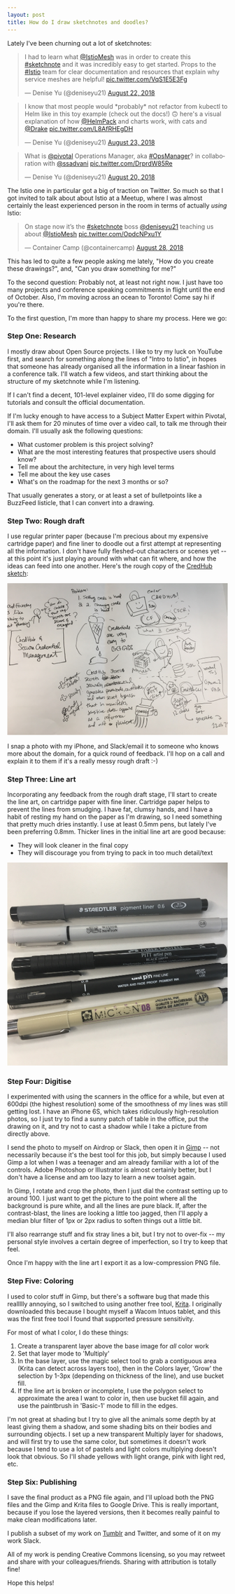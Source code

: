 ```yaml
---
layout: post
title: How do I draw sketchnotes and doodles?
---
```


Lately I've been churning out a lot of sketchnotes:

<blockquote class="twitter-tweet" data-lang="en"><p lang="en" dir="ltr">I had to learn what <a href="https://twitter.com/IstioMesh?ref_src=twsrc%5Etfw">@IstioMesh</a> was in order to create this <a href="https://twitter.com/hashtag/sketchnote?src=hash&amp;ref_src=twsrc%5Etfw">#sketchnote</a> and it was incredibly easy to get started. Props to the <a href="https://twitter.com/hashtag/Istio?src=hash&amp;ref_src=twsrc%5Etfw">#Istio</a> team for clear documentation and resources that explain why service meshes are helpful! <a href="https://t.co/VqS1E5E3Fg">pic.twitter.com/VqS1E5E3Fg</a></p>&mdash; Denise Yu (@deniseyu21) <a href="https://twitter.com/deniseyu21/status/1032258052114841600?ref_src=twsrc%5Etfw">August 22, 2018</a></blockquote>
<script async src="https://platform.twitter.com/widgets.js" charset="utf-8"></script>

<blockquote class="twitter-tweet" data-lang="en"><p lang="en" dir="ltr">I know that most people would *probably* not refactor from kubectl to Helm like in this toy example (check out the docs!) 🙃 here&#39;s a visual explanation of how <a href="https://twitter.com/HelmPack?ref_src=twsrc%5Etfw">@HelmPack</a> and charts work, with cats and <a href="https://twitter.com/Drake?ref_src=twsrc%5Etfw">@Drake</a> <a href="https://t.co/L8AfRHEgDH">pic.twitter.com/L8AfRHEgDH</a></p>&mdash; Denise Yu (@deniseyu21) <a href="https://twitter.com/deniseyu21/status/1032776212400226304?ref_src=twsrc%5Etfw">August 23, 2018</a></blockquote>
<script async src="https://platform.twitter.com/widgets.js" charset="utf-8"></script>

<blockquote class="twitter-tweet" data-lang="en"><p lang="en" dir="ltr">What is <a href="https://twitter.com/pivotal?ref_src=twsrc%5Etfw">@pivotal</a> Operations Manager, aka <a href="https://twitter.com/hashtag/OpsManager?src=hash&amp;ref_src=twsrc%5Etfw">#OpsManager</a>? in collaboration with <a href="https://twitter.com/ssadvani?ref_src=twsrc%5Etfw">@ssadvani</a> <a href="https://t.co/DrprdW85Re">pic.twitter.com/DrprdW85Re</a></p>&mdash; Denise Yu (@deniseyu21) <a href="https://twitter.com/deniseyu21/status/1031520479851569152?ref_src=twsrc%5Etfw">August 20, 2018</a></blockquote>
<script async src="https://platform.twitter.com/widgets.js" charset="utf-8"></script>

The Istio one in particular got a big of traction on Twitter. So much so that I got invited to talk about about Istio at a Meetup, where I was almost certainly the least experienced person in the room in terms of actually *using* Istio:

<blockquote class="twitter-tweet" data-lang="en"><p lang="en" dir="ltr">On stage now it’s the <a href="https://twitter.com/hashtag/sketchnote?src=hash&amp;ref_src=twsrc%5Etfw">#sketchnote</a> boss <a href="https://twitter.com/deniseyu21?ref_src=twsrc%5Etfw">@deniseyu21</a> teaching us about <a href="https://twitter.com/IstioMesh?ref_src=twsrc%5Etfw">@IstioMesh</a> <a href="https://t.co/OpdcNPxu1Y">pic.twitter.com/OpdcNPxu1Y</a></p>&mdash; Container Camp (@containercamp) <a href="https://twitter.com/containercamp/status/1034525565817114624?ref_src=twsrc%5Etfw">August 28, 2018</a></blockquote>
<script async src="https://platform.twitter.com/widgets.js" charset="utf-8"></script>

This has led to quite a few people asking me lately, "How do you create these drawings?", and, "Can you draw something for me?"

To the second question: Probably not, at least not right now. I just have too many projects and conference speaking commitments in flight until the end of October. Also, I'm moving across an ocean to Toronto! Come say hi if you're there.

To the first question, I'm more than happy to share my process. Here we go:

### Step One: Research

I mostly draw about Open Source projects. I like to try my luck on YouTube first, and search for something along the lines of "Intro to Istio", in hopes that someone has already organised all the information in a linear fashion in a conference talk. I'll watch a few videos, and start thinking about the structure of my sketchnote while I'm listening.

If I can't find a decent, 101-level explainer video, I'll do some digging for tutorials and consult the official documentation.

If I'm lucky enough to have access to a Subject Matter Expert within Pivotal, I'll ask them for 20 minutes of time over a video call, to talk me through their domain. I'll usually ask the following questions:

* What customer problem is this project solving?
* What are the most interesting features that prospective users should know?
* Tell me about the architecture, in very high level terms
* Tell me about the key use cases
* What's on the roadmap for the next 3 months or so?

That usually generates a story, or at least a set of bulletpoints like a BuzzFeed listicle, that I can convert into a drawing.

### Step Two: Rough draft

I use regular printer paper (because I'm precious about my expensive cartridge paper) and fine liner to doodle out a first attempt at representing all the information. I don't have fully fleshed-out characters or scenes yet -- at this point it's just playing around with what can fit where, and how the ideas can feed into one another. Here's the rough copy of the [CredHub sketch](https://sketch-ops.tumblr.com/image/177215771394):

![CredHub doodle v0.1](/images/credhub-draft.jpg)

I snap a photo with my iPhone, and Slack/email it to someone who knows more about the domain, for a quick round of feedback. I'll hop on a call and explain it to them if it's a really messy rough draft :-)

### Step Three: Line art

Incorporating any feedback from the rough draft stage, I'll start to create the line art, on cartridge paper with fine liner. Cartridge paper helps to prevent the lines from smudging. I have fat, clumsy hands, and I have a habit of resting my hand on the paper as I'm drawing, so I need something that pretty much dries instantly. I use at least 0.5mm pens, but lately I've been preferring 0.8mm. Thicker lines in the initial line art are good because:

* They will look cleaner in the final copy
* They will discourage you from trying to pack in too much detail/text

![the pen is mighter](/images/pens.jpg)

### Step Four: Digitise

I experimented with using the scanners in the office for a while, but even at 600dpi (the highest resolution) some of the smoothness of my lines was still getting lost. I have an iPhone 6S, which takes ridiculously high-resolution photos, so I just try to find a sunny patch of table in the office, put the drawing on it, and try not to cast a shadow while I take a picture from directly above.

I send the photo to myself on Airdrop or Slack, then open it in [Gimp](https://www.gimp.org/) -- not necessarily because it's the best tool for this job, but simply because I used Gimp a lot when I was a teenager and am already familiar with a lot of the controls. Adobe Photoshop or Illustrator is almost certainly better, but I don't have a license and am too lazy to learn a new toolset again.

In Gimp, I rotate and crop the photo, then I just dial the contrast setting up to around 100. I just want to get the picture to the point where all the background is pure white, and all the lines are pure black. If, after the contrast-blast, the lines are looking a little too jagged, then I'll apply a median blur filter of 1px or 2px radius to soften things out a little bit.

I'll also rearrange stuff and fix stray lines a bit, but I try not to over-fix -- my personal style involves a certain degree of imperfection, so I try to keep that feel.

Once I'm happy with the line art I export it as a low-compression PNG file.

### Step Five: Coloring

I used to color stuff in Gimp, but there's a software bug that made this reallllly annoying, so I switched to using another free tool, [Krita](https://krita.org/en/). I originally downloaded this because I bought myself a Wacom Intuos tablet, and this was the first free tool I found that supported pressure sensitivity.

For most of what I color, I do these things:

1. Create a transparent layer above the base image for _all_ color work
1. Set that layer mode to 'Multiply'
1. In the base layer, use the magic select tool to grab a contiguous area (Krita can detect across layers too), then in the Colors layer, 'Grow' the selection by 1-3px (depending on thickness of the line), and use bucket fill.
1. If the line art is broken or incomplete, I use the polygon select to approximate the area I want to color in, then use bucket fill again, and use the paintbrush in 'Basic-1' mode to fill in the edges.

I'm not great at shading but I try to give all the animals some depth by at least giving them a shadow, and some shading bits on their bodies and surrounding objects. I set up a new transparent Multiply layer for shadows, and will first try to use the same color, but sometimes it doesn't work because I tend to use a lot of pastels and light colors multiplying doesn't look that obvious. So I'll shade yellows with light orange, pink with light red, etc.

### Step Six: Publishing

I save the final product as a PNG file again, and I'll upload both the PNG files and the Gimp and Krita files to Google Drive. This is really important, because if you lose the layered versions, then it becomes really painful to make clean modifications later.

I publish a subset of my work on [Tumblr](https://sketch-ops.tumblr.com) and Twitter, and some of it on my work Slack.

All of my work is pending Creative Commons licensing, so you may retweet and share with your colleagues/friends. Sharing with attribution is totally fine!

Hope this helps!
